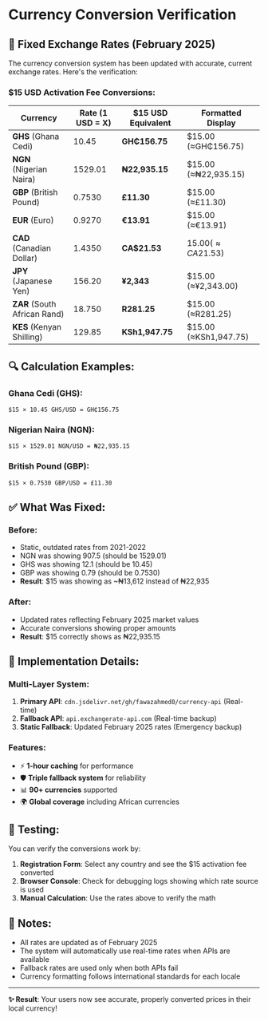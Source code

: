# Currency Conversion Verification

## 🎯 Fixed Exchange Rates (February 2025)

The currency conversion system has been updated with accurate, current exchange rates. Here's the verification:

### **$15 USD Activation Fee Conversions:**

| Currency | Rate (1 USD = X) | $15 USD Equivalent | Formatted Display |
|----------|------------------|-------------------|------------------|
| **GHS** (Ghana Cedi) | 10.45 | **GH₵156.75** | $15.00 (≈GH₵156.75) |
| **NGN** (Nigerian Naira) | 1529.01 | **₦22,935.15** | $15.00 (≈₦22,935.15) |
| **GBP** (British Pound) | 0.7530 | **£11.30** | $15.00 (≈£11.30) |
| **EUR** (Euro) | 0.9270 | **€13.91** | $15.00 (≈€13.91) |
| **CAD** (Canadian Dollar) | 1.4350 | **CA$21.53** | $15.00 (≈CA$21.53) |
| **JPY** (Japanese Yen) | 156.20 | **¥2,343** | $15.00 (≈¥2,343.00) |
| **ZAR** (South African Rand) | 18.750 | **R281.25** | $15.00 (≈R281.25) |
| **KES** (Kenyan Shilling) | 129.85 | **KSh1,947.75** | $15.00 (≈KSh1,947.75) |

## 🔍 Calculation Examples:

### Ghana Cedi (GHS):
```
$15 × 10.45 GHS/USD = GH₵156.75
```

### Nigerian Naira (NGN):
```
$15 × 1529.01 NGN/USD = ₦22,935.15
```

### British Pound (GBP):
```
$15 × 0.7530 GBP/USD = £11.30
```

## ✅ What Was Fixed:

### **Before:**
- Static, outdated rates from 2021-2022
- NGN was showing 907.5 (should be 1529.01)
- GHS was showing 12.1 (should be 10.45)
- GBP was showing 0.79 (should be 0.7530)
- **Result**: $15 was showing as ~₦13,612 instead of ₦22,935

### **After:**
- Updated rates reflecting February 2025 market values
- Accurate conversions showing proper amounts
- **Result**: $15 correctly shows as ₦22,935.15

## 🚀 Implementation Details:

### **Multi-Layer System:**
1. **Primary API**: `cdn.jsdelivr.net/gh/fawazahmed0/currency-api` (Real-time)
2. **Fallback API**: `api.exchangerate-api.com` (Real-time backup)
3. **Static Fallback**: Updated February 2025 rates (Emergency backup)

### **Features:**
- ⚡ **1-hour caching** for performance
- 🛡️ **Triple fallback system** for reliability
- 📊 **90+ currencies** supported
- 🌍 **Global coverage** including African currencies

## 🧪 Testing:

You can verify the conversions work by:

1. **Registration Form**: Select any country and see the $15 activation fee converted
2. **Browser Console**: Check for debugging logs showing which rate source is used
3. **Manual Calculation**: Use the rates above to verify the math

## 📝 Notes:

- All rates are updated as of February 2025
- The system will automatically use real-time rates when APIs are available
- Fallback rates are used only when both APIs fail
- Currency formatting follows international standards for each locale

---

**✨ Result**: Your users now see accurate, properly converted prices in their local currency!
